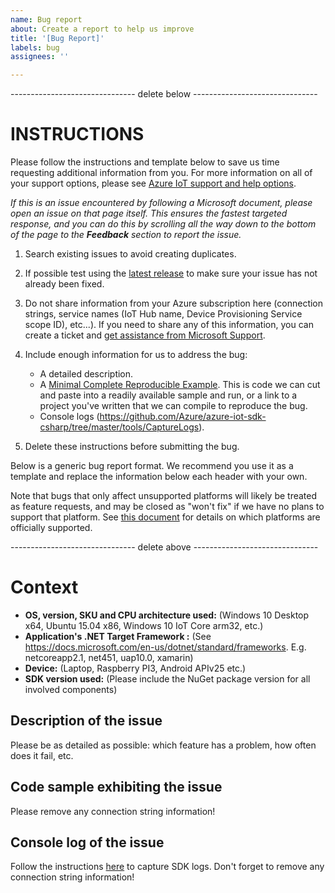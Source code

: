 ```yaml
---
name: Bug report
about: Create a report to help us improve
title: '[Bug Report]'
labels: bug
assignees: ''

---
```


------------------------------- delete below -------------------------------

INSTRUCTIONS
==========

Please follow the instructions and template below to save us time requesting additional information from you. For more information on all of your support options, please see [Azure IoT support and help options](aka.ms/IoTHelp).

*If this is an issue encountered by following a Microsoft document, please open an issue on that page itself. This ensures the fastest targeted response, and you can do this by scrolling all the way down to the bottom of the page to the **Feedback** section to report the issue.*

1. Search existing issues to avoid creating duplicates.

2. If possible test using the [latest release](https://github.com/Azure/azure-iot-sdk-csharp/releases) to make sure your issue has not already been fixed.

3. Do not share information from your Azure subscription here (connection strings, service names (IoT Hub name, Device Provisioning Service scope ID), etc...). If you need to share any of this information, you can create a ticket and [get assistance from Microsoft Support](https://docs.microsoft.com/en-us/azure/azure-supportability/how-to-create-azure-support-request).

4. Include enough information for us to address the bug:
   -  A detailed description.
   -  A [Minimal Complete Reproducible Example](https://stackoverflow.com/help/mcve). This is code we can cut and paste into a readily available sample and run, or a link to a project you've written that we can compile to reproduce the bug. 
   -  Console logs (https://github.com/Azure/azure-iot-sdk-csharp/tree/master/tools/CaptureLogs).

5. Delete these instructions before submitting the bug.

Below is a generic bug report format. We recommend you use it as a template and replace the information below each header with your own. 

Note that bugs that only affect unsupported platforms will likely be treated as feature requests, and may be closed as "won't fix" if we have no plans to support that platform. See [this document](../../supported_platforms.md) for details on which platforms are officially supported.

------------------------------- delete above -------------------------------


# Context

- **OS, version, SKU and CPU architecture used:** <VERSION> (Windows 10 Desktop x64, Ubuntu 15.04 x86, Windows 10 IoT Core arm32, etc.)
- **Application's .NET Target Framework :** <NETVERSION> (See https://docs.microsoft.com/en-us/dotnet/standard/frameworks. E.g. netcoreapp2.1, net451, uap10.0, xamarin)
- **Device:** <DEVICETYPE> (Laptop, Raspberry PI3, Android APIv25 etc.)
- **SDK version used:** <VERSION> (Please include the NuGet package version for all involved components)


## Description of the issue
Please be as detailed as possible: which feature has a problem, how often does it fail, etc.

## Code sample exhibiting the issue
Please remove any connection string information!

## Console log of the issue
Follow the instructions [here](https://github.com/Azure/azure-iot-sdk-csharp/tree/master/tools/CaptureLogs) to capture SDK logs.
Don't forget to remove any connection string information!
